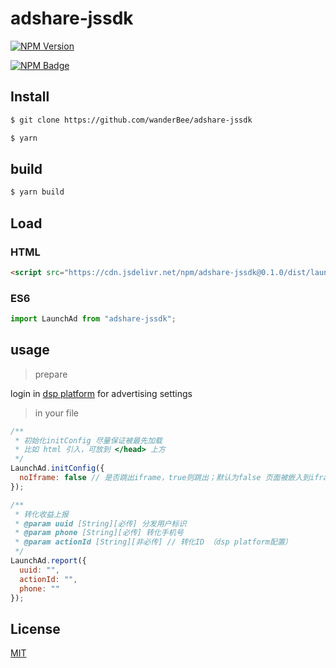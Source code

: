 # adshare-jssdk

[![NPM Version](https://img.shields.io/npm/v/adshare-jssdk.svg)](https://www.npmjs.com/package/adshare-jssdk)

[![NPM Badge](https://nodei.co/npm/adshare-jssdk.png?downloads=true)](https://www.npmjs.com/package/adshare-jssdk)

## Install

```bash
$ git clone https://github.com/wanderBee/adshare-jssdk
```

```bash
$ yarn
```

## build

```bash
$ yarn build
```

## Load

### HTML

```html
<script src="https://cdn.jsdelivr.net/npm/adshare-jssdk@0.1.0/dist/launchAd.min.js"></script>
```

### ES6

```js
import LaunchAd from "adshare-jssdk";
```

## usage

> prepare

login in [dsp platform](http://jiuzhang.cnlaunch.com/dsp) for advertising settings

> in your file

```javascript
/**
 * 初始化initConfig 尽量保证被最先加载
 * 比如 html 引入，可放到 </head> 上方
 */
LaunchAd.initConfig({
  noIframe: false // 是否跳出iframe，true则跳出；默认为false 页面被嵌入到iframe中
});

/**
 * 转化收益上报
 * @param uuid [String][必传] 分发用户标识
 * @param phone [String][必传] 转化手机号
 * @param actionId [String][非必传] // 转化ID （dsp platform配置）
 */
LaunchAd.report({
  uuid: "",
  actionId: "",
  phone: ""
});
```

## License

[MIT](LICENSE)
